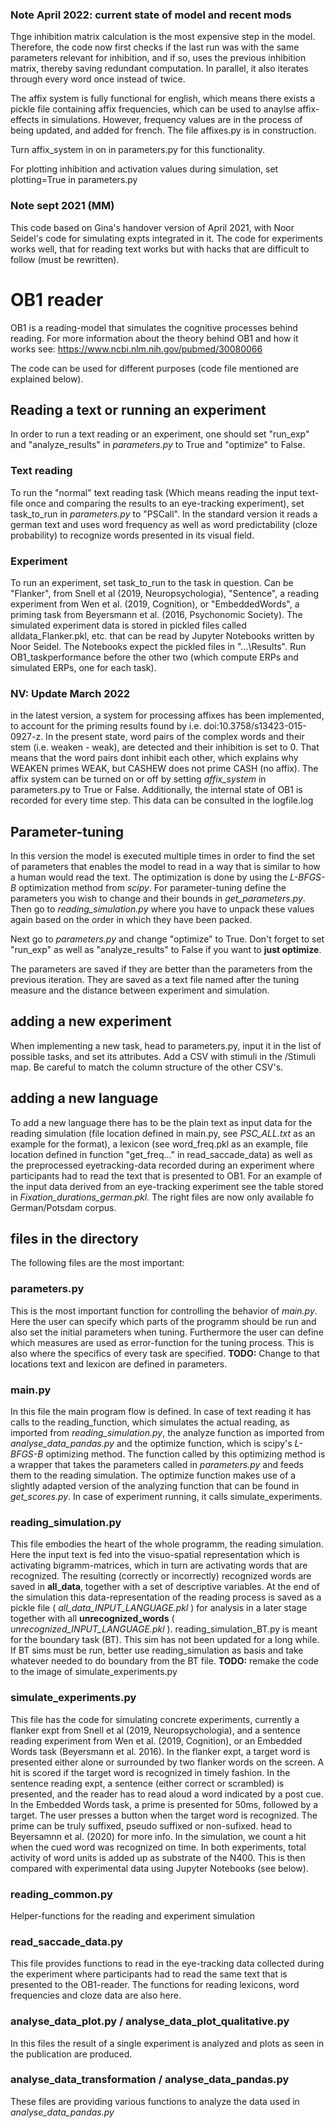 ### Note April 2022: current state of model and recent mods
Thge inhibition matrix calculation is the most expensive step in the model. Therefore, the code now first checks if the last run was with the same parameters relevant for inhibition,
and if so, uses the previous inhibition matrix, thereby saving redundant computation.
In parallel, it also iterates through every word once instead of twice. 

The affix system is fully functional for english, which means there exists a pickle file containing affix frequencies, which can be used to anaylse affix-effects in simulations. However, frequency values are in the process of being updated, and added for french. The file affixes.py is in construction.

Turn affix_system in on in parameters.py for this functionality. 

For plotting inhibition and activation values during simulation, set plotting=True in parameters.py

### Note sept 2021 (MM)
This code based on Gina's handover version of April 2021, with Noor Seidel's code for simulating expts integrated in it. 
The code for experiments works well, that for reading text works but with hacks that are difficult to follow (must be rewritten).

# OB1 reader
OB1 is a reading-model that simulates the cognitive processes behind reading. 
For more information about the theory behind OB1 and how it works see: https://www.ncbi.nlm.nih.gov/pubmed/30080066

The code can be used for different purposes (code file mentioned are explained below). 

## Reading a text or running an experiment

In order to run a text reading or an experiment, one should set "run_exp" and "analyze_results" in *parameters.py* to True and "optimize" to False. 

### Text reading
To run the "normal" text reading task (Which means reading the input text-file once and comparing the results to an eye-tracking 
experiment), set task_to_run in *parameters.py* to "PSCall". In the standard version it reads a german text and uses word frequency as well as
word predictability (cloze probability) to recognize words presented in its visual field.
### Experiment 
To run an experiment, set task_to_run to the task in question. Can be "Flanker", from Snell et al (2019, Neuropsychologia), "Sentence", a reading experiment from Wen et al. 
(2019, Cognition), or "EmbeddedWords", a priming task from Beyersmann et al. (2016, Psychonomic Society).
The simulated experiment data is stored in pickled files called alldata_Flanker.pkl, etc. that can be read by Jupyter Notebooks written by Noor Seidel.
The Notebooks expect the pickled files in "...\Results". Run OB1_taskperformance before the other two (which compute ERPs and simulated ERPs, one for each task).
### NV: Update March 2022
in the latest version, a system for processing affixes has been implemented, to account for the priming results found by i.e. doi:10.3758/s13423-015-0927-z. In the present state, word pairs of the complex words and their stem (i.e. weaken - weak),
are detected and their inhibition is set to 0. That means that the word pairs dont inhibit each other, which explains why WEAKEN primes WEAK, but CASHEW does not prime CASH (no affix).
The affix system can be turned on or off by setting *affix_system* in parameters.py to True or False.
Additionally, the internal state of OB1 is recorded for every time step. This data can be consulted in the logfile.log

## Parameter-tuning 

In this version the model is executed multiple times in order to find the set of parameters that enables the model to 
read in a way that is similar to how a human would read the text. The optimization is done by using the *L-BFGS-B* 
optimization method from *scipy*.
For parameter-tuning define the parameters you wish to change and their bounds in *get_parameters.py*. Then go to 
*reading_simulation.py* where you have to unpack these values again based on the order in which they have been packed.
 
Next go to *parameters.py* and change "optimize" to True. Don't forget to set "run_exp" as well as "analyze_results" to
False if you want to **just optimize**.
  
The parameters are saved if they are better than the parameters from the previous iteration. They are saved
as a text file named after the tuning measure and the distance between experiment and simulation. 


## adding a new experiment 
When implementing a new task, head to parameters.py, input it in the list of possible tasks, and set its attributes. Add a CSV with stimuli in the /Stimuli map. 
Be careful to match the column structure of the other CSV's.

## adding a new language
To add a new language there has to be the plain text as input data for the reading simulation (file location defined in main.py, see *PSC_ALL.txt* as an example for the format), 
a lexicon (see word_freq.pkl as an example, file location defined in function "get_freq..." in read_saccade_data) as well as the preprocessed eyetracking-data recorded during an experiment
 where participants had to read the text that is presented to OB1. For an example of the input data derived from an eye-tracking experiment see the table stored in *Fixation_durations_german.pkl*.
The right files are now only available fo German/Potsdam corpus.

## files in the directory
The following files are the most important: 

### parameters.py
This is the most important function for controlling the behavior of *main.py*. Here the user can specify which parts of the programm should be run and also set the initial parameters when tuning. 
Furthermore the user can define which measures are used as error-function for the tuning process. 
This is also where the specifics of every task are specified.
**TODO:** Change to that locations text and lexicon are defined in parameters.

### main.py
In this file the main program flow is defined. In case of text reading it has calls to the reading_function, which simulates the actual reading, as imported from *reading_simulation.py*, the analyze function as imported from *analyse_data_pandas.py* and the optimize function, 
which is scipy's *L-BFGS-B* optimizing method. 
The function called by this optimizing method is a wrapper that takes the parameters called in *parameters.py* and feeds them to the reading simulation. The optimize function makes use of a slightly adapted version of the analyzing function that can be found in *get_scores.py*.
In case of experiment running, it calls simulate_experiments.

### reading_simulation.py
This file embodies the heart of the whole programm, the reading simulation. Here the input text is fed into the visuo-spatial representation which is activating bigramm-matrices, which in turn are activating words that are recognized. 
The resulting (correctly or incorrectly) recognized words are saved in **all_data**, together with a set of descriptive variables. 
At the end of the simulation this data-representation of the reading process is saved as a pickle file ( *all_data_INPUT_LANGUAGE.pkl* ) for analysis in a later stage together with all **unrecognized_words** ( *unrecognized_INPUT_LANGUAGE.pkl* ).
reading_simulation_BT.py is meant for the boundary task (BT). This sim has not been updated for a long while. If BT sims must be run, better use reading_simulation as basis and take whatever needed to do boundary from the BT file.
**TODO:** remake the code to the image of simulate_experiments.py

### simulate_experiments.py
This file has the code for simulating concrete experiments, currently a flanker expt from Snell et al (2019, Neuropsychologia), and a sentence reading experiment from Wen et al. 
(2019, Cognition), or an Embedded Words task (Beyersmann et al. 2016). In the flanker expt, a target word is presented either alone or surrounded by two flanker words on the screen. 
A hit is scored if the target word is recognized in timely fashion. In the sentence reading expt, a sentence (either correct or scrambled) is presented, and the reader has to read aloud a word indicated by a post cue. 
In the Embedded Words task, a prime is presented for 50ms, followed by a target. The user presses a button when the target word is recognized. The prime can be truly suffixed, pseudo suffixed or non-sufixed. head to Beyersamnn et al. (2020) for more info.
In the simulation, we count a hit when the cued word was recognized on time. In both experiments, total activity of word units is added up as substrate of the N400. This is then compared with experimental data using Jupyter Notebooks (see below). 

### reading_common.py
Helper-functions for the reading and experiment simulation 

### read_saccade_data.py
This file provides functions to read in the eye-tracking data collected during the experiment where participants had to read the same text that is presented to the OB1-reader. The functions for reading lexicons, word frequencies and cloze data are also here.

### analyse_data_plot.py / analyse_data_plot_qualitative.py
In this files the result of a single experiment is analyzed and plots as seen in the publication are produced.

### analyse_data_transformation / analyse_data_pandas.py
These files are providing various functions to analyze the data used in *analyse_data_pandas.py*
